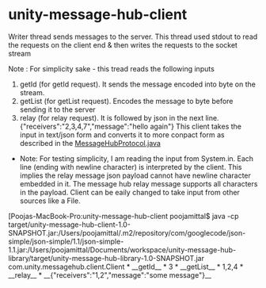# unity-message-hub-client

 Writer thread sends messages to the server. This thread used stdout to read the requests on the client end & then writes the requests to the socket stream
 
 Note : For simplicity sake - this tread reads the following inputs
 1. getId (for getId request). It sends the message encoded into byte on the stream.
 2. getList (for getList request). Encodes the message to byte before sending it to the server
 3. relay (for relay request). It is followed by json in the next line.
 {"receivers":"2,3,4,7","message":"hello again"}
    This client takes the input in text/json form and converts it to more conpact form as described in the [MessageHubProtocol.java](https://github.com/mittalpooja/unity-message-hub-library/blob/master/src/main/java/com/unity/messagehub/library/MessageHubProtocol.java)
    
* Note: For testing simplicity, I am reading the input from System.in. Each line (ending with newline character) is interpreted by the client. This implies the relay message json payload cannot have newline character embedded in it. The message hub relay message supports all characters in the payload. Client can be eaily changed to take input from other sources like a File.
    

<example run>
[Poojas-MacBook-Pro:unity-message-hub-client poojamittal$ java -cp target/unity-message-hub-client-1.0-SNAPSHOT.jar:/Users/poojamittal/.m2/repository/com/googlecode/json-simple/json-simple/1.1/json-simple-1.1.jar:/Users/poojamittal/Documents/workspace/unity-message-hub-library/target/unity-message-hub-library-1.0-SNAPSHOT.jar com.unity.messagehub.client.Client
* __getId__
* 3
* __getList__
* 1,2,4
* __relay__
* __{"receivers":"1,2","message":"some message"}__
<example run>
